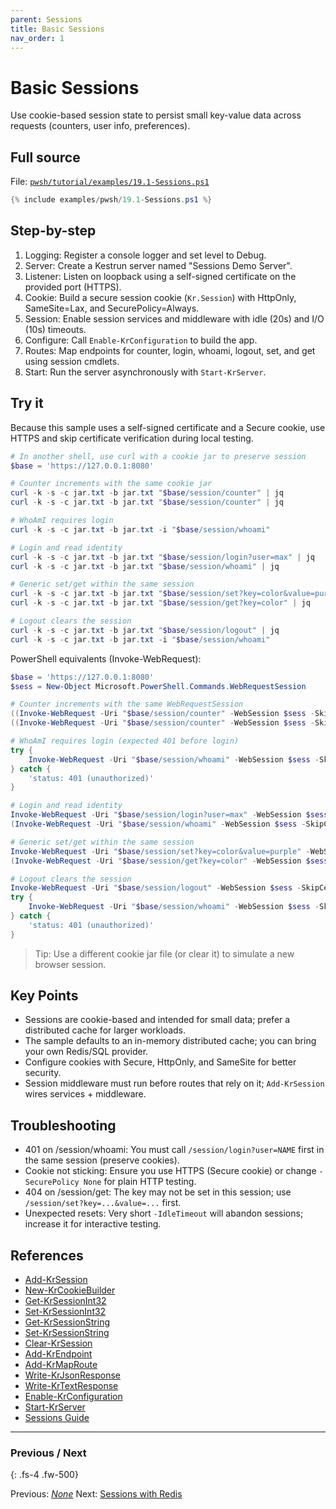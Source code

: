 ```yaml
---
parent: Sessions
title: Basic Sessions
nav_order: 1
---
```


# Basic Sessions

Use cookie-based session state to persist small key-value data across requests (counters, user info, preferences).

## Full source

File: [`pwsh/tutorial/examples/19.1-Sessions.ps1`][19.1-Sessions.ps1]

```powershell
{% include examples/pwsh/19.1-Sessions.ps1 %}
```

## Step-by-step

1. Logging: Register a console logger and set level to Debug.
2. Server: Create a Kestrun server named "Sessions Demo Server".
3. Listener: Listen on loopback using a self-signed certificate on the provided port (HTTPS).
4. Cookie: Build a secure session cookie (`Kr.Session`) with HttpOnly, SameSite=Lax, and SecurePolicy=Always.
5. Session: Enable session services and middleware with idle (20s) and I/O (10s) timeouts.
6. Configure: Call `Enable-KrConfiguration` to build the app.
7. Routes: Map endpoints for counter, login, whoami, logout, set, and get using session cmdlets.
8. Start: Run the server asynchronously with `Start-KrServer`.

## Try it

Because this sample uses a self-signed certificate and a Secure cookie, use HTTPS and skip certificate verification during local testing.

```powershell
# In another shell, use curl with a cookie jar to preserve session
$base = 'https://127.0.0.1:8080'

# Counter increments with the same cookie jar
curl -k -s -c jar.txt -b jar.txt "$base/session/counter" | jq
curl -k -s -c jar.txt -b jar.txt "$base/session/counter" | jq

# WhoAmI requires login
curl -k -s -c jar.txt -b jar.txt -i "$base/session/whoami"

# Login and read identity
curl -k -s -c jar.txt -b jar.txt "$base/session/login?user=max" | jq
curl -k -s -c jar.txt -b jar.txt "$base/session/whoami" | jq

# Generic set/get within the same session
curl -k -s -c jar.txt -b jar.txt "$base/session/set?key=color&value=purple" | jq
curl -k -s -c jar.txt -b jar.txt "$base/session/get?key=color" | jq

# Logout clears the session
curl -k -s -c jar.txt -b jar.txt "$base/session/logout" | jq
curl -k -s -c jar.txt -b jar.txt -i "$base/session/whoami"
```

PowerShell equivalents (Invoke-WebRequest):

```powershell
$base = 'https://127.0.0.1:8080'
$sess = New-Object Microsoft.PowerShell.Commands.WebRequestSession

# Counter increments with the same WebRequestSession
((Invoke-WebRequest -Uri "$base/session/counter" -WebSession $sess -SkipCertificateCheck).Content | ConvertFrom-Json).counter
((Invoke-WebRequest -Uri "$base/session/counter" -WebSession $sess -SkipCertificateCheck).Content | ConvertFrom-Json).counter

# WhoAmI requires login (expected 401 before login)
try {
    Invoke-WebRequest -Uri "$base/session/whoami" -WebSession $sess -SkipCertificateCheck -ErrorAction Stop | Out-Null
} catch {
    'status: 401 (unauthorized)'
}

# Login and read identity
Invoke-WebRequest -Uri "$base/session/login?user=max" -WebSession $sess -SkipCertificateCheck | Out-Null
(Invoke-WebRequest -Uri "$base/session/whoami" -WebSession $sess -SkipCertificateCheck).Content | ConvertFrom-Json

# Generic set/get within the same session
Invoke-WebRequest -Uri "$base/session/set?key=color&value=purple" -WebSession $sess -SkipCertificateCheck | Out-Null
(Invoke-WebRequest -Uri "$base/session/get?key=color" -WebSession $sess -SkipCertificateCheck).Content | ConvertFrom-Json

# Logout clears the session
Invoke-WebRequest -Uri "$base/session/logout" -WebSession $sess -SkipCertificateCheck | Out-Null
try {
    Invoke-WebRequest -Uri "$base/session/whoami" -WebSession $sess -SkipCertificateCheck -ErrorAction Stop | Out-Null
} catch {
    'status: 401 (unauthorized)'
}
```

> Tip: Use a different cookie jar file (or clear it) to simulate a new browser session.

## Key Points

- Sessions are cookie-based and intended for small data; prefer a distributed cache for larger workloads.
- The sample defaults to an in-memory distributed cache; you can bring your own Redis/SQL provider.
- Configure cookies with Secure, HttpOnly, and SameSite for better security.
- Session middleware must run before routes that rely on it; `Add-KrSession` wires services + middleware.

## Troubleshooting

- 401 on /session/whoami: You must call `/session/login?user=NAME` first in the same session (preserve cookies).
- Cookie not sticking: Ensure you use HTTPS (Secure cookie) or change `-SecurePolicy None` for plain HTTP testing.
- 404 on /session/get: The key may not be set in this session; use `/session/set?key=...&value=...` first.
- Unexpected resets: Very short `-IdleTimeout` will abandon sessions; increase it for interactive testing.

## References

- [Add-KrSession][Add-KrSession]
- [New-KrCookieBuilder][New-KrCookieBuilder]
- [Get-KrSessionInt32][Get-KrSessionInt32]
- [Set-KrSessionInt32][Set-KrSessionInt32]
- [Get-KrSessionString][Get-KrSessionString]
- [Set-KrSessionString][Set-KrSessionString]
- [Clear-KrSession][Clear-KrSession]
- [Add-KrEndpoint][Add-KrEndpoint]
- [Add-KrMapRoute][Add-KrMapRoute]
- [Write-KrJsonResponse][Write-KrJsonResponse]
- [Write-KrTextResponse][Write-KrTextResponse]
- [Enable-KrConfiguration][Enable-KrConfiguration]
- [Start-KrServer][Start-KrServer]
- [Sessions Guide][Sessions Guide]

---

### Previous / Next

{: .fs-4 .fw-500}

Previous: [_None_](.)
Next: [Sessions with Redis](./2.Sessions-Redis.md)

[19.1-Sessions.ps1]: /pwsh/tutorial/examples/19.1-Sessions.ps1
[Add-KrSession]: /pwsh/cmdlets/Add-KrSession
[New-KrCookieBuilder]: /pwsh/cmdlets/New-KrCookieBuilder
[Get-KrSessionInt32]: /pwsh/cmdlets/Get-KrSessionInt32
[Set-KrSessionInt32]: /pwsh/cmdlets/Set-KrSessionInt32
[Get-KrSessionString]: /pwsh/cmdlets/Get-KrSessionString
[Set-KrSessionString]: /pwsh/cmdlets/Set-KrSessionString
[Clear-KrSession]: /pwsh/cmdlets/Clear-KrSession
[Add-KrEndpoint]: /pwsh/cmdlets/Add-KrEndpoint
[Add-KrMapRoute]: /pwsh/cmdlets/Add-KrMapRoute
[Write-KrJsonResponse]: /pwsh/cmdlets/Write-KrJsonResponse
[Write-KrTextResponse]: /pwsh/cmdlets/Write-KrTextResponse
[Enable-KrConfiguration]: /pwsh/cmdlets/Enable-KrConfiguration
[Start-KrServer]: /pwsh/cmdlets/Start-KrServer
[Sessions Guide]: /guides/sessions
